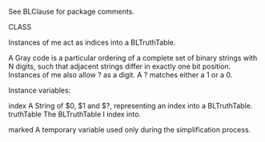 See BLClause for package comments.

CLASS

Instances of me act as indices into a BLTruthTable.

A Gray code is a particular ordering of a complete set of binary strings with N digits, such that adjacent strings differ in exactly one bit position.  Instances of me also allow ? as a digit.  A ? matches either a 1 or a 0.

Instance variables:

index			A String of $0, $1 and $?, representing an index into a BLTruthTable.
truthTable		The BLTruthTable I index into.

marked		A temporary variable used only during the simplification process.